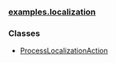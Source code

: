 ### [examples.localization](package-summary.html.md)

### Classes

-   [ProcessLocalizationAction](ProcessLocalizationAction.html.md)

